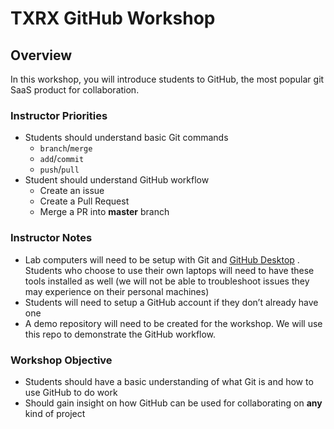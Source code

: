 # TXRX GitHub Workshop
## Overview
In this workshop, you will  introduce students to GitHub, the most popular git SaaS product for collaboration. 

### Instructor Priorities
* Students should understand basic Git commands
	* `branch`/`merge`
	* `add`/`commit`
	* `push`/`pull`
* Student should understand GitHub workflow
	* Create an issue 
	* Create a Pull Request 
	* Merge a PR into **master** branch
	
### Instructor Notes
* Lab computers will need to be setup with Git and [GitHub Desktop](https://desktop.github.com/) . Students who choose to use their own laptops will need to have these tools installed as well (we will not be able to troubleshoot issues they may experience on their personal machines)
* Students will need to setup a GitHub account if they don’t already have one
* A demo repository will need to be created for the workshop. We will use this repo to demonstrate the GitHub workflow. 
### Workshop Objective
* Students should have a basic understanding of what Git is and how to use GitHub to do work
* Should gain insight on how GitHub can be used for collaborating on **any** kind of project
